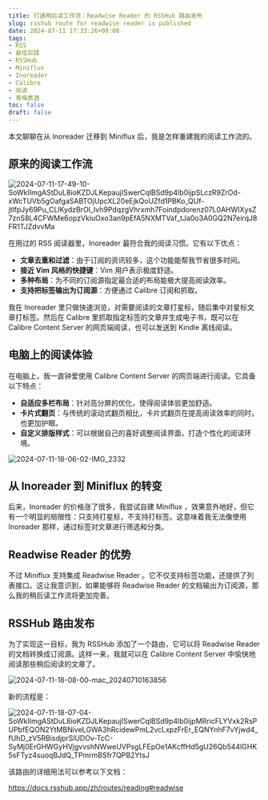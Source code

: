 ```yaml
---
title: 打通稍后读工作流：Readwise Reader 的 RSSHub 路由发布
slug: rsshub route for readwise reader is published
date: 2024-07-11 17:33:26+08:00
tags:
- RSS
- 最佳实践
- RSSHub
- Miniflux
- Inoreader
- Calibre
- 阅读
- 青梅煮酒
toc: false
draft: false
---
```

本文聊聊在从 Inoreader 迁移到 Miniflux 后，我是怎样重建我的阅读工作流的。

## 原来的阅读工作流

![2024-07-11-17-49-10-SoWkIImgAStDuL8ioKZDJLKepaujISwerCqlBSd9p4lb0ijpSLczR9ZrOd-xWcTUVb5gOafgaSABTOjUpcXL20eEjkQoUZfd1PBKo_QUf-jtlfpJy69Pu_CLlKydzBrOl_lvh9PdqzgVhrxmh7Foindpdorenz07L0AHWIXysZ7znS8L4CFWMe6opzVkiuOxo3an9pEfA5NXMTVaf_tJa0o3A0GQ2N7eirqJ8FR1TJZdvvMa](https://raw.githubusercontent.com/xbot/image-hosting/master/blog/2024-07-11-17-49-10-SoWkIImgAStDuL8ioKZDJLKepaujISwerCqlBSd9p4lb0ijpSLczR9ZrOd-xWcTUVb5gOafgaSABTOjUpcXL20eEjkQoUZfd1PBKo_QUf-jtlfpJy69Pu_CLlKydzBrOl_lvh9PdqzgVhrxmh7Foindpdorenz07L0AHWIXysZ7znS8L4CFWMe6opzVkiuOxo3an9pEfA5NXMTVaf_tJa0o3A0GQ2N7eirqJ8FR1TJZdvvMa.png)

在用过的 RSS 阅读器里，Inoreader 最符合我的阅读习惯。它有以下优点：

- **文章去重和过滤**：由于订阅的资讯较多，这个功能能帮我节省很多时间。
- **接近 Vim 风格的快捷键**：Vim 用户表示极度舒适。
- **多种布局**：为不同的订阅源指定最合适的布局能极大提高阅读效率。
- **支持把标签输出为订阅源**：方便通过 Calibre 订阅和抓取。

我在 Inoreader 里只做快速浏览，对需要阅读的文章打星标，随后集中对星标文章打标签。然后在 Calibre 里抓取指定标签的文章并生成电子书，既可以在 Calibre Content Server 的网页端阅读，也可以发送到 Kindle 离线阅读。

## 电脑上的阅读体验

在电脑上，我一直钟爱使用 Calibre Content Server 的网页端进行阅读。它具备以下特点：

- **自适应多栏布局**：针对高分屏的优化，使得阅读体验更加舒适。
- **卡片式翻页**：与传统的滚动式翻页相比，卡片式翻页在提高阅读效率的同时，也更加护眼。
- **自定义排版样式**：可以根据自己的喜好调整阅读界面，打造个性化的阅读环境。

![2024-07-11-18-06-02-IMG_2332](https://raw.githubusercontent.com/xbot/image-hosting/master/blog/2024-07-11-18-06-02-IMG_2332.jpeg)

## 从 Inoreader 到 Miniflux 的转变

后来，Inoreader 的价格涨了很多，我尝试自建 Miniflux ，效果意外地好，但它有一个明显的局限性：只支持打星标，不支持打标签。这意味着我无法像使用 Inoreader 那样，通过标签对文章进行筛选和分类。

## Readwise Reader 的优势

不过 Miniflux 支持集成 Readwise Reader 。它不仅支持标签功能，还提供了列表接口。这让我意识到，如果能够将 Readwise Reader 的文档输出为订阅源，那么我的稍后读工作流将更加完善。

## RSSHub 路由发布

为了实现这一目标，我为 RSSHub 添加了一个路由，它可以将 Readwise Reader 的文档转换成订阅源。这样一来，我就可以在 Calibre Content Server 中愉快地阅读那些稍后阅读的文章了。

![2024-07-11-18-08-00-mac_20240710163856](https://raw.githubusercontent.com/xbot/image-hosting/master/blog/2024-07-11-18-08-00-mac_20240710163856.png)

新的流程是：

![2024-07-11-18-07-04-SoWkIImgAStDuL8ioKZDJLKepaujISwerCqlBSd9p4lb0ijpMRricFLYVxk2RsPUPbfEQON2YtMBNiveLGWA3hRcidewPmL2vcLxpzFrEr_EQNYnhF7vYjwd4_fUhD_zV5RBisdjprSlUDOv-TcC-SyMj0ErGHWGyHVjgvvshNWweUVPsgLFEpOe1AKcffHd5gU26Qb544lGHK5sFTyz4suoqBJdQ_TPmrmBSfr7QPB2YtsJ](https://raw.githubusercontent.com/xbot/image-hosting/master/blog/2024-07-11-18-07-04-SoWkIImgAStDuL8ioKZDJLKepaujISwerCqlBSd9p4lb0ijpMRricFLYVxk2RsPUPbfEQON2YtMBNiveLGWA3hRcidewPmL2vcLxpzFrEr_EQNYnhF7vYjwd4_fUhD_zV5RBisdjprSlUDOv-TcC-SyMj0ErGHWGyHVjgvvshNWweUVPsgLFEpOe1AKcffHd5gU26Qb544lGHK5sFTyz4suoqBJdQ_TPmrmBSfr7QPB2YtsJ.png)

该路由的详细用法可以参考以下文档：

https://docs.rsshub.app/zh/routes/reading#readwise